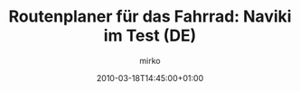 ---
title: "Routenplaner für das Fahrrad: Naviki im Test (DE)"
description: "Ein noch ganz junger Routenplaner für das Fahrrad ist Naviki. Die Webseite wurde erst Ende Juni 2009 von der Fachhochschule Münster ins Leben gerufen."
author: "mirko"
date: 2010-03-18T14:45:00+01:00
publishdate: 2010-03-18T14:45:00+01:00
# lastmod: 
type: "article"
url: "//www.netzwelt.de/news/82243-routenplaner-fahrrad-naviki-test.html"
external: true
draft: false
---